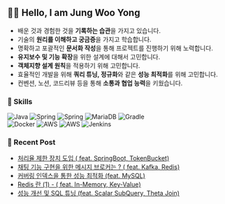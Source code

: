 ## 👨‍💻 Hello, I am Jung Woo Yong
- 배운 것과 경험한 것을 **기록하는 습관**을 가지고 있습니다.
- 기술의 **원리를 이해하고 궁금증**을 가지고 학습합니다.
- 명확하고 포괄적인 **문서화 작성**을 통해 프로젝트를 진행하기 위해 노력합니다.
- **유지보수 및 기능 확장**을 위한 설계에 대해서 고민합니다.
- **객체지향 설계 원칙**을 적용하기 위해 고민합니다.
- 효율적인 개발을 위해 **쿼리 튜닝, 정규화**와 같은 **성능 최적화**를 위해 고민합니다.
- 컨벤션, 노션, 코드리뷰 등을 통해 **소통과 협업 능력**을 키웠습니다.


### 📌 Skills
![Java](https://img.shields.io/badge/JAVA-007396.svg?style=flat-square&logo=openjdk&logoColor=white) ![Spring](https://img.shields.io/badge/SprintBoot-236DB33F.svg?style=flat-square&logo=springboot&logoColor=white) ![Spring](https://img.shields.io/badge/JPA-236DB33F.svg?style=flat-square&logo=JPA&logoColor=white) ![MariaDB](https://img.shields.io/badge/MariaDB-003545?style=flat-square&logo=mariadb&logoColor=white) ![Gradle](https://img.shields.io/badge/Gradle-02303A.svg?style=flat-square&logo=Gradle&logoColor=white) <br/>
 ![Docker](https://img.shields.io/badge/Docker-%230db7ed.svg?style=flat-square&logo=docker&logoColor=white) ![AWS](https://img.shields.io/badge/AWS%20EC2-FF9900.svg?style=flat-square&logo=amazonec2&logoColor=white) ![AWS](https://img.shields.io/badge/AWS%20RDS-527FFF.svg?style=flat-square&logo=amazonrds&logoColor=white) ![Jenkins](https://img.shields.io/badge/Jenkins-%232C5263.svg?style=flat-square&logo=jenkins&logoColor=white)


  
### 📝 Recent Post 
<!-- BLOG-POST-LIST:START -->
- [처리율 제한 장치 도입 &lpar; feat. SpringBoot, TokenBucket&rpar;](https://velog.io/@wooyong99/%EC%B2%98%EB%A6%AC%EC%9C%A8-%EC%A0%9C%ED%95%9C-%EC%9E%A5%EC%B9%98-%EB%8F%84%EC%9E%85-feat.-%ED%86%A0%ED%81%B0-%EB%B2%84%ED%82%B7-%EC%95%8C%EA%B3%A0%EB%A6%AC%EC%A6%98)
- [채팅 기능 구현을 위한 메시지 브로커는 ? &lpar; feat. Kafka, Redis&rpar;](https://velog.io/@wooyong99/%EC%B1%84%ED%8C%85-%EA%B8%B0%EB%8A%A5-%EA%B5%AC%ED%98%84%EC%9D%84-%EC%9C%84%ED%95%9C-%EB%A9%94%EC%8B%9C%EC%A7%80-%EB%B8%8C%EB%A1%9C%EC%BB%A4%EB%8A%94-feat.-Kafka-Redis)
- [커버링 인덱스을 통한 성능 최적화 &lpar;feat. MySQL&rpar;](https://velog.io/@wooyong99/%EC%BB%A4%EB%B2%84%EB%A7%81-%EC%9D%B8%EB%8D%B1%EC%8A%A4%EC%9D%84-%ED%86%B5%ED%95%9C-%EC%84%B1%EB%8A%A5-%EC%B5%9C%EC%A0%81%ED%99%94-feat.-MySQL)
- [Redis 란 &lpar;1&rpar;  - &lpar; feat. In-Memory, Key-Value&rpar;](https://velog.io/@wooyong99/Redis%EB%9E%80-feat.-In-Memory-Key-Value)
- [성능 개선 및 SQL 튜닝 &lpar;feat. Scalar SubQuery, Theta Join&rpar;](https://velog.io/@wooyong99/%EC%84%B1%EB%8A%A5-%EC%B5%9C%EC%A0%81%ED%99%94-%EB%B0%8F-SQL-%ED%8A%9C%EB%8B%9D-feat.-Scalar-SubQuery-Theta-Join)
<!-- BLOG-POST-LIST:END -->

</div>
</div>
